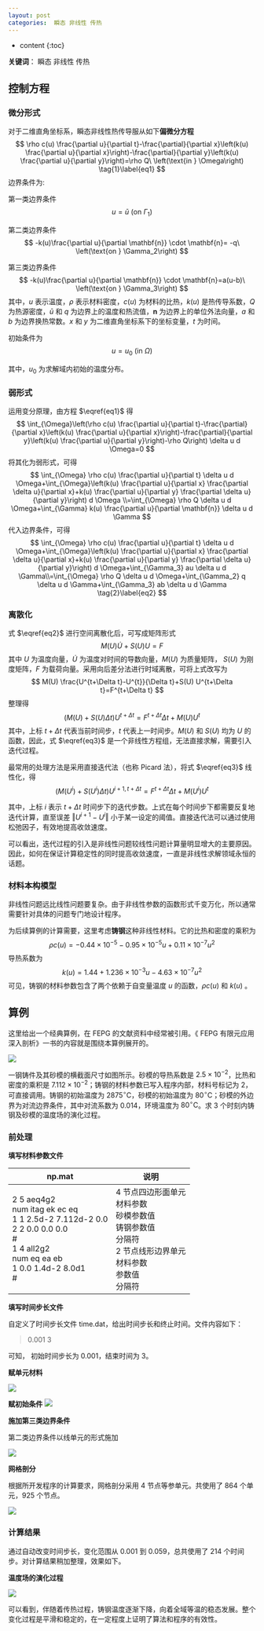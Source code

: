 ```yaml
---
layout: post
categories:  瞬态	非线性	传热
---
```

* content
{:toc}


**关键词**： 瞬态	非线性	传热



## 控制方程

### 微分形式

对于二维直角坐标系，瞬态非线性热传导服从如下**偏微分方程**
$$
\rho c(u) \frac{\partial u}{\partial t}-\frac{\partial}{\partial x}\left(k(u) \frac{\partial u}{\partial x}\right)-\frac{\partial}{\partial y}\left(k(u) \frac{\partial u}{\partial y}\right)=\rho Q\ \left(\text{in } \Omega\right) \tag{1}\label{eq1}
$$
边界条件为:

第一类边界条件
$$
u=\bar{u}\ \left(\text{on } \Gamma_1\right)
$$

第二类边界条件
$$
-k(u)\frac{\partial u}{\partial \mathbf{n}} \cdot \mathbf{n}= -q\ \left(\text{on } \Gamma_2\right)
$$

第三类边界条件
$$
-k(u)\frac{\partial u}{\partial \mathbf{n}} \cdot \mathbf{n}=a(u-b)\ \left(\text{on } \Gamma_3\right)
$$
其中，$u$ 表示温度，$\rho$ 表示材料密度，$c(u)$ 为材料的比热，$k(u)$ 是热传导系数，$Q$ 为热源密度，$\bar{u}$ 和 $q$ 为边界上的温度和热流值，$\mathbf{n}$ 为边界上的单位外法向量，$a$ 和 $b$ 为边界换热常数。$x$ 和 $y$ 为二维直角坐标系下的坐标变量，$t$ 为时间。

初始条件为
$$
u=u_0  \ \left(\text{in } \Omega\right)
$$

其中，$u_0$ 为求解域内初始的温度分布。

### 弱形式

运用变分原理，由方程 $\eqref{eq1}$ 得
$$
\int_{\Omega}\left(\rho c(u) \frac{\partial u}{\partial t}-\frac{\partial}{\partial x}\left(k(u) \frac{\partial u}{\partial x}\right)-\frac{\partial}{\partial y}\left(k(u) \frac{\partial u}{\partial y}\right)-\rho Q\right) \delta u d \Omega=0
$$
将其化为弱形式，可得
$$
\int_{\Omega} \rho c(u) \frac{\partial u}{\partial t} \delta u d \Omega+\int_{\Omega}\left(k(u) \frac{\partial u}{\partial x} \frac{\partial \delta u}{\partial x}+k(u) \frac{\partial u}{\partial y} \frac{\partial \delta u}{\partial y}\right) d \Omega \\=\int_{\Omega} \rho Q \delta u d \Omega+\int_{\Gamma} k(u) \frac{\partial u}{\partial \mathbf{n}} \delta u d \Gamma
$$
代入边界条件，可得
$$
\int_{\Omega} \rho c(u) \frac{\partial u}{\partial t} \delta u d \Omega+\int_{\Omega}\left(k(u) \frac{\partial u}{\partial x} \frac{\partial \delta u}{\partial x}+k(u) \frac{\partial u}{\partial y} \frac{\partial \delta u}{\partial y}\right) d \Omega+\int_{\Gamma_3} au \delta u d \Gamma\\=\int_{\Omega} \rho Q \delta u d \Omega+\int_{\Gamma_2} q \delta u d \Gamma+\int_{\Gamma_3} ab \delta u d \Gamma \tag{2}\label{eq2}
$$
### 离散化

式 $\eqref{eq2}$ 进行空间离散化后，可写成矩阵形式
$$
M(U) \dot{U}+S(U)U=F
$$
其中 $U$ 为温度向量，$\dot{U}$ 为温度对时间的导数向量，$M(U)$ 为质量矩阵， $S(U)$ 为刚度矩阵，$F$ 为载荷向量。采用向后差分法进行时域离散，可将上式改写为
$$
M(U) \frac{U^{t+\Delta t}-U^{t}}{\Delta t}+S(U) U^{t+\Delta t}=F^{t+\Delta t}
$$
整理得
$$
\left(M(U)+S(U) \Delta t\right) U^{t+\Delta t}=F^{t+\Delta t} \Delta t+M(U) U^{t}  \tag{3}\label{eq3}
$$
其中，上标 $t+\Delta t$ 代表当前时间步，$t$ 代表上一时间步。$M(U)$ 和 $S(U)$ 均为 $U$ 的函数，因此，式 $\eqref{eq3}$ 是一个非线性方程组，无法直接求解，需要引入迭代过程。

最常用的处理方法是采用直接迭代法（也称 Picard 法），将式 $\eqref{eq3}$ 线性化，得
$$
\left(M(U^i)+S(U^i) \Delta t\right) U^{i+1,t+\Delta t}=F^{t+\Delta t} \Delta t+M(U^i) U^{t}  \tag{4}\label{eq4}
$$

其中，上标 $i$ 表示  $t+\Delta t$ 时间步下的迭代步数。上式在每个时间步下都需要反复地迭代计算，直至误差 $\Vert U^{i+1}-U^i\Vert$ 小于某一设定的阈值。直接迭代法可以通过使用松弛因子，有效地提高收敛速度。

可以看出，迭代过程的引入是非线性问题较线性问题计算量明显增大的主要原因。因此，如何在保证计算稳定性的同时提高收敛速度，一直是非线性求解领域永恒的话题。

### 材料本构模型

非线性问题远比线性问题要复杂。由于非线性参数的函数形式千变万化，所以通常需要针对具体的问题专门地设计程序。

为后续算例的计算需要，这里考虑**铸钢**这种非线性材料。它的比热和密度的乘积为
$$
\rho c(u)=-0.44\times10^{-5}-0.95\times10^{-5}u+0.11\times10^{-7} u^{2}
$$
导热系数为
$$
k(u)=1.44+1.236 \times 10^{-3} u-4.63 \times 10^{-7} u^{2}
$$
可见，铸钢的材料参数包含了两个依赖于自变量温度 $u$ 的函数，$\rho c(u)$ 和 $k(u)$ 。



## 算例

这里给出一个经典算例，在 FEPG 的文献资料中经常被引用。《 FEPG 有限元应用深入剖析》一书的内容就是围绕本算例展开的。

![](/img/benchmarks/heatNModel.jpg)

一钢铸件及其砂模的横截面尺寸如图所示。砂模的导热系数是 $2.5\times10^{-2}$，比热和密度的乘积是 $7.112\times10^{-2}$；铸钢的材料参数已写入程序内部，材料号标记为 2，可直接调用。铸钢的初始温度为 $2875 { }^{\circ} \mathrm{C}$，砂模的初始温度为  $80 { }^{\circ} \mathrm{C}$；砂模的外边界为对流边界条件，其中对流系数为 $0.014$，环境温度为  $80 { }^{\circ} \mathrm{C}$。求 3 个时刻内铸钢及砂模的温度场的演化过程。

### 前处理

**填写材料参数文件**

| np.mat                                                       | 说明                                                         |
| ------------------------------------------------------------ | ------------------------------------------------------------ |
| 2 5 aeq4g2<br/>num itag ek ec eq<br/>1 1 2.5d-2 7.112d-2 0.0<br/>2 2 0.0 0.0 0.0<br/>#<br/>1 4 all2g2<br/>num eq ea eb<br/>1 0.0 1.4d-2 8.0d1<br/># | 4 节点四边形面单元<br/>材料参数<br/>砂模参数值<br/>铸钢参数值<br/>分隔符<br/>2 节点线形边界单元<br/>材料参数<br/>参数值<br/>分隔符 |

**填写时间步长文件** 

自定义了时间步长文件 time.dat，给出时间步长和终止时间。文件内容如下：

> 0.001 3

可知， 初始时间步长为 0.001，结束时间为 3。

**赋单元材料**

![](/img/benchmarks/heatNmat.png)

**赋初始条件**
![](/img/benchmarks/heatNini.png)

**施加第三类边界条件**

第二类边界条件以线单元的形式施加

![](/img/benchmarks/heatNbnd.png)

**网格剖分**

根据所开发程序的计算要求，网格剖分采用 4 节点等参单元。共使用了 864 个单元，925 个节点。

![](/img/benchmarks/heatNmesh.png)

### 计算结果

通过自动改变时间步长，变化范围从 0.001 到 0.059，总共使用了 214 个时间步。对计算结果稍加整理，效果如下。

**温度场的演化过程**

![](/img/benchmarks/heatN.gif)

可以看到，伴随着传热过程，铸钢温度逐渐下降，向着全域等温的稳态发展。整个变化过程是平滑和稳定的，在一定程度上证明了算法和程序的有效性。
